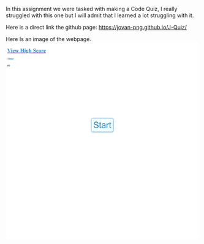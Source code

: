 In this assignment we were tasked with making a Code Quiz, I really struggled with this one
but I will admit that I learned a lot struggling with it.

Here is a direct link the github page:
https://jovan-png.github.io/J-Quiz/

Here Is an image of the webpage.
![alt text](/screen.png)
